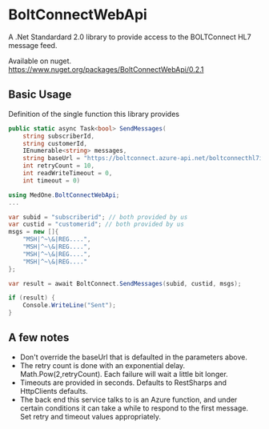 # BoltConnectWebApi
A .Net Standardard 2.0 library to provide access to the BOLTConnect HL7 message feed.

Available on nuget.  https://www.nuget.org/packages/BoltConnectWebApi/0.2.1

## Basic Usage

Definition of the single function this library provides

```c#
public static async Task<bool> SendMessages(
	string subscriberId, 
	string customerId,
	IEnumerable<string> messages,  
	string baseUrl = "https://boltconnect.azure-api.net/boltconnecthl7ingest/StoreMessage", 
	int retryCount = 10, 
	int readWriteTimeout = 0, 
	int timeout = 0)
```

```c#
using MedOne.BoltConnectWebApi;
...

var subid = "subscriberid"; // both provided by us
var custid = "customerid"; // both provided by us
msgs = new []{
	"MSH|^~\&|REG....",
	"MSH|^~\&|REG....",
	"MSH|^~\&|REG....",
	"MSH|^~\&|REG...."
};

var result = await BoltConnect.SendMessages(subid, custid, msgs);

if (result) {
	Console.WriteLine("Sent");
}
```

## A few notes

* Don't override the baseUrl that is defaulted in the parameters above.
* The retry count is done with an exponential delay.  Math.Pow(2,retryCount).  Each failure will wait a little bit longer.
* Timeouts are provided in seconds.  Defaults to RestSharps and HttpClients defaults.
* The back end this service talks to is an Azure function, and under certain conditions it can take a while to respond to the 
  first message.  Set retry and timeout values appropriately.
